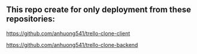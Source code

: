 ## This repo create for only deployment from these repositories:

https://github.com/anhuong541/trello-clone-client 

https://github.com/anhuong541/trello-clone-backend

